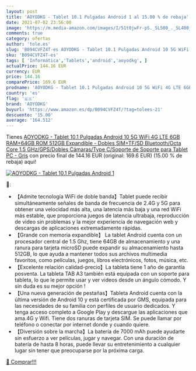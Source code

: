 ```yaml
---
layout: post
title: 'AOYODKG - Tablet 10.1 Pulgadas Android 1 al 15.00 % de rebaja'
date: 2021-07-02 23:56:00
image: 'https://m.media-amazon.com/images/I/51t0jwFr-pS._SL500_._SL400_.jpg'
comments: true
category: ofertas
author: 'tole.es'
slug: 'B094CVFZ4T-es AOYODKG - Tablet 10.1 Pulgadas Android 10 5G WiFi 4G LTE...'
sku: 'B094CVFZ4T-es'
tags: [ 'Informática','Tablets','android','aoyodkg', ]
actualPrice: 144.16 EUR
currency: EUR
price: 144.16
comparePrice: 169.6 EUR
prodname: 'AOYODKG - Tablet 10.1 Pulgadas Android 10 5G WiFi 4G LTE 6GB RAM+64GB ROM  512GB Expandible  - Dobles SIM+TF/SD  Bluetooth/Octa Core 1.5 GHz/GPS/Dobles Cámaras/Type C/Soporte de Soporte para Tablet PC - Gris'
country: 'es'
flag: '🇪🇸'
brand: 'AOYODKG'
buyurl: 'https://www.amazon.es/dp/B094CVFZ4T/?tag=tolees-21'
descuento: '15.00'
average: '164.512'
---
```


Tienes [AOYODKG - Tablet 10.1 Pulgadas Android 10 5G WiFi 4G LTE 6GB RAM+64GB ROM  512GB Expandible  - Dobles SIM+TF/SD  Bluetooth/Octa Core 1.5 GHz/GPS/Dobles Cámaras/Type C/Soporte de Soporte para Tablet PC - Gris](https://www.amazon.es/dp/B094CVFZ4T/?tag=tolees-21) con precio final de  144.16 EUR (original: 169.6 EUR) (15.00 %  de rebaja) aqui!

[![AOYODKG - Tablet 10.1 Pulgadas Android 1](https://m.media-amazon.com/images/I/51t0jwFr-pS._SL500_._SL400_.jpg)](https://www.amazon.es/dp/B094CVFZ4T/?tag=tolees-21)

🔎:

- 【Admite tecnología WiFi de doble banda】Tablet puede recibir simultáneamente señales de banda de frecuencia de 2.4G y 5G para obtener una velocidad más alta, una latencia más baja y una red WiFi más estable, que proporciona juegos de latencia ultrabaja, reproducción de video sin problemas y la mejor experiencia de navegación web y descargas de aplicaciones extremadamente rápidas.
- 【Grande con memoria expandible】 La tablet Android cuenta con un procesador central de 1.5 Ghz, tiene 64GB de almacenamiento y una ranura para tarjeta microSD puede expandir su almacenamiento hasta 512GB, lo que ayuda a mantener todos sus archivos multimedia favoritos, como películas, juegos, libros electrónicos, fotos, música, etc.
- 【Excelente relación calidad-precio】La tableta tiene 1 año de garantía posventa. La tableta TAB A3 también está equipada con un soporte para tableta, lo que le permite usar y ver videos desde un ángulo cómodo. Y sin duda es su mejor opción !
- 【Una nueva generación de pestañas】Tableta Android cuenta con la última versión de Android 10 y está certificada por GMS, equipada para las necesidades de su familia con perfiles de usuario dedicados. Y tenga acceso completo a Google Play y descargue las aplicaciones que ama.4G y Wifi. Tiene dos ranuras de tarjeta SIM. Se puede llamar por teléfono o conectar por internet donde y cuando quiere.
- 【Diversión sobre la marcha】La batería de 7000 mAh puede ayudarte sin esfuerzo a ver películas, jugar y navegar. Con una duración de batería de hasta 8 horas, puede llevar su entretenimiento a cualquier lugar sin tener que preocuparse por la próxima carga.

[🛒 Comprar!!!](https://www.amazon.es/dp/B094CVFZ4T/?tag=tolees-21)
